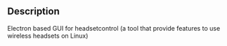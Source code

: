 ## Description

Electron based GUI for headsetcontrol (a tool that provide features to use wireless headsets on Linux)
